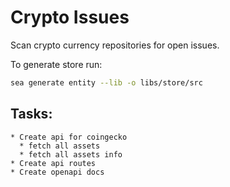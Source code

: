 # Crypto Issues

Scan crypto currency repositories for open issues. 

To generate store run: 
```sh
sea generate entity --lib -o libs/store/src
```

## Tasks:
    * Create api for coingecko
      * fetch all assets
      * fetch all assets info
    * Create api routes
    * Create openapi docs
